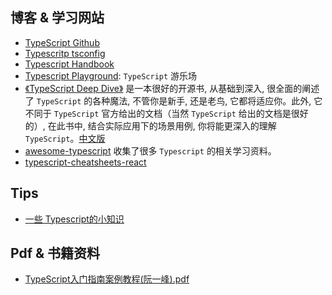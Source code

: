 ## 博客 & 学习网站

- [TypeScript Github](https://github.com/Microsoft/TypeScript)
- [Typescritp tsconfig](https://www.typescriptlang.org/tsconfig)
- [Typescript Handbook](https://www.typescriptlang.org/docs/handbook/intro.html)
- [Typescript Playground](https://www.typescriptlang.org/play): `TypeScript` 游乐场
- [《TypeScript Deep Dive》](https://basarat.gitbook.io/typescript/) 是一本很好的开源书, 从基础到深入, 很全面的阐述了 `TypeScript` 的各种魔法, 不管你是新手, 还是老鸟, 它都将适应你。此外, 它不同于 `TypeScript` 官方给出的文档（当然 `TypeScript` 给出的文档是很好的）, 在此书中, 结合实际应用下的场景用例, 你将能更深入的理解 `TypeScript`。[中文版](https://jkchao.github.io/typescript-book-chinese/)
- [awesome-typescript](https://github.com/semlinker/awesome-typescript) 收集了很多 `Typescript` 的相关学习资料。
- [typescript-cheatsheets-react](https://github.com/typescript-cheatsheets/react)

## Tips

- [一些 Typescript的小知识](https://www.yuque.com/arvinxx-fe/typescript)

## Pdf & 书籍资料

- [TypeScript入门指南案例教程(阮一峰).pdf](https://github.com/Rain120/typescript-guide/releases/tag/0.0.1)
